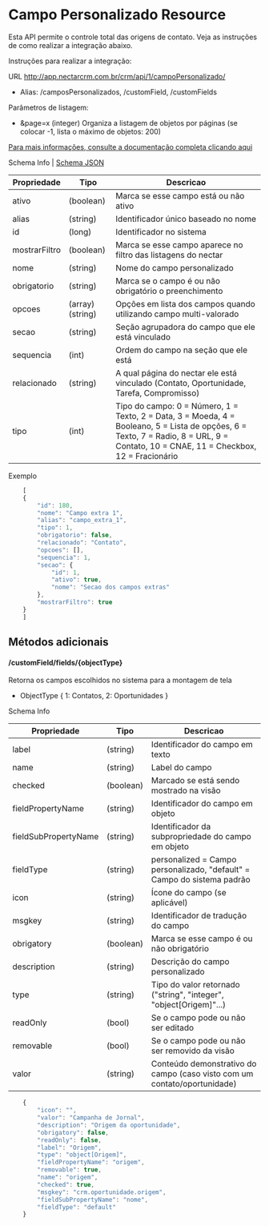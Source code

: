 # Campo Personalizado Resource

Esta API permite o controle total das origens de contato. Veja as instruções de como realizar a integração abaixo.

Instruções para realizar a integração:

URL
http://app.nectarcrm.com.br/crm/api/1/campoPersonalizado/
* Alias: /camposPersonalizados, /customField, /customFields

Parâmetros de listagem:
* &page=x (integer) Organiza a listagem de objetos por páginas (se colocar -1, lista o máximo de objetos: 200)

[Para mais informações, consulte a documentação completa clicando aqui](http://docs.nectarcrm.apiary.io)

Schema Info | [Schema JSON](schema.json)

Propriedade | Tipo | Descricao
------------ | ------------- | -------------
ativo | (boolean) | Marca se esse campo está ou não ativo
alias | (string) | Identificador único baseado no nome
id | (long) | Identificador no sistema
mostrarFiltro | (boolean) | Marca se esse campo aparece no filtro das listagens do nectar  
nome | (string) | Nome do campo personalizado
obrigatorio | (string) | Marca se o campo é ou não obrigatório o preenchimento
opcoes | (array)(string) | Opções em lista dos campos quando utilizando campo multi-valorado  
secao | (string) | Seção agrupadora do campo que ele está vinculado  
sequencia | (int) | Ordem do campo na seção que ele está  
relacionado | (string) | A qual página do nectar ele está vinculado (Contato, Oportunidade, Tarefa, Compromisso)
tipo | (int) | Tipo do campo: 0 = Número, 1 = Texto, 2 = Data, 3 = Moeda, 4 = Booleano, 5 = Lista de opções, 6 = Texto, 7 = Radio, 8 = URL, 9 = Contato, 10 = CNAE, 11 = Checkbox, 12 = Fracionário  

Exemplo
```js
    [
    {
        "id": 180,
        "nome": "Campo extra 1",
        "alias": "campo_extra_1",
        "tipo": 1,
        "obrigatorio": false,
        "relacionado": "Contato",
        "opcoes": [],
        "sequencia": 1,
        "secao": {
            "id": 1,
            "ativo": true,
            "nome": "Secao dos campos extras"
        },
        "mostrarFiltro": true
    }
    ]
```

## Métodos adicionais

#### /customField/fields/{objectType}

Retorna os campos escolhidos no sistema para a montagem de tela

* ObjectType { 
    1: Contatos,
    2: Oportunidades
}

Schema Info

Propriedade | Tipo | Descricao
------------ | ------------- | -------------
label | (string) | Identificador do campo em texto
name | (string) | Label do campo
checked | (boolean) | Marcado se está sendo mostrado na visão
fieldPropertyName | (string) | Identificador do campo em objeto
fieldSubPropertyName | (string) | Identificador da subpropriedade do campo em objeto
fieldType | (string) | personalized = Campo personalizado, "default" = Campo do sistema padrão
icon | (string) | Ícone do campo (se aplicável)
msgkey | (string) | Identificador de tradução do campo
obrigatory | (boolean) | Marca se esse campo é ou não obrigatório
description | (string) | Descrição do campo personalizado
type | (string) | Tipo do valor retornado ("string", "integer", "object[Origem]"...)
readOnly | (bool) | Se o campo pode ou não ser editado
removable | (bool) | Se o campo pode ou não ser removido da visão
valor | (string) | Conteúdo demonstrativo do campo (caso visto com um contato/oportunidade)
```js
    {
        "icon": "",
        "valor": "Campanha de Jornal",
        "description": "Origem da oportunidade",
        "obrigatory": false,
        "readOnly": false,
        "label": "Origem",
        "type": "object[Origem]",
        "fieldPropertyName": "origem",
        "removable": true,
        "name": "origem",
        "checked": true,
        "msgkey": "crm.oportunidade.origem",
        "fieldSubPropertyName": "nome",
        "fieldType": "default"
    }
```
